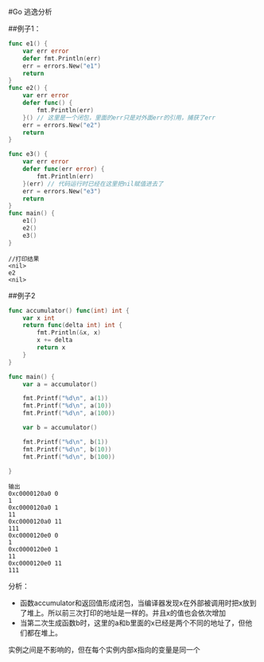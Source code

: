 #Go 逃逸分析



##例子1：



```go
func e1() {
	var err error
	defer fmt.Println(err)
	err = errors.New("e1")
	return
}
func e2() {
	var err error
	defer func() {
		fmt.Println(err)
	}() // 这里是一个闭包，里面的err只是对外面err的引用，捕获了err
	err = errors.New("e2")
	return
}

func e3() {
	var err error
	defer func(err error) {
		fmt.Println(err)
	}(err) // 代码运行时已经在这里把nil赋值进去了
	err = errors.New("e3")
	return
}
func main() {
	e1()
	e2()
	e3()
}
```



```
//打印结果
<nil>
e2
<nil>
```



##例子2



```go
func accumulator() func(int) int {
	var x int
	return func(delta int) int {
		fmt.Println(&x, x)
		x += delta
		return x
	}
}

func main() {
	var a = accumulator()

	fmt.Printf("%d\n", a(1))
	fmt.Printf("%d\n", a(10))
	fmt.Printf("%d\n", a(100))

	var b = accumulator()

	fmt.Printf("%d\n", b(1))
	fmt.Printf("%d\n", b(10))
	fmt.Printf("%d\n", b(100))

}
```





```
输出
0xc0000120a0 0
1
0xc0000120a0 1
11
0xc0000120a0 11
111
0xc0000120e0 0
1
0xc0000120e0 1
11
0xc0000120e0 11
111
```



分析：

* 函数accumulator和返回值形成闭包，当编译器发现x在外部被调用时把x放到了堆上。所以前三次打印的地址是一样的。并且x的值也会依次增加
* 当第二次生成函数b时，这里的a和b里面的x已经是两个不同的地址了，但他们都在堆上。



实例之间是不影响的，但在每个实例内部x指向的变量是同一个







